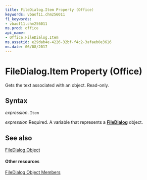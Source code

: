 ```yaml
---
title: FileDialog.Item Property (Office)
keywords: vbaof11.chm256011
f1_keywords:
- vbaof11.chm256011
ms.prod: office
api_name:
- Office.FileDialog.Item
ms.assetid: e29dab4e-4226-32bf-f4c2-3afaeb0e3616
ms.date: 06/08/2017
---
```



# FileDialog.Item Property (Office)

Gets the text associated with an object. Read-only.


## Syntax

 _expression_. `Item`

 _expression_ Required. A variable that represents a **[FileDialog](filedialog-object-office.md)** object.


## See also


[FileDialog Object](filedialog-object-office.md)
#### Other resources


[FileDialog Object Members](filedialog-members-office.md)

